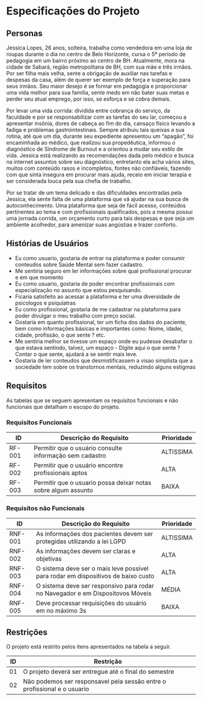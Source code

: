 # Especificações do Projeto
## Personas

Jessica Lopes, 26 anos, solteira, trabalha como vendedora em uma loja de roupas durante o dia no centro de Belo Horizonte, cursa o 5º período de pedagogia em um bairro próximo ao centro de BH. Atualmente, mora na cidade de Sabará, região metropolitana de BH, com sua mãe e três irmãos. Por ser filha mais velha, sente a obrigação de auxiliar nas tarefas e despesas da casa, além de querer ser exemplo de força e superação para seus irmãos. Seu maior desejo é se formar em pedagogia e proporcionar uma vida melhor para sua família, sente medo em não bater suas metas e perder seu atual emprego, por isso, se esforça e se cobra demais. 

Por levar uma vida corrida: dividida entre cobrança do serviço, da faculdade e por se responsabilizar com as tarefas do seu lar, começou a apresentar insônia, dores de cabeça ao fim do dia, cansaço físico levando a fadiga e problemas gastrointestinais. Sempre atribuiu tais queixas a sua rotina, até que um dia, durante seu expediente apresentou um “apagão”, foi encaminhada ao médico, que realizou sua propedêutica, informou o diagnóstico de Síndrome de Burnout e a orientou a mudar seu estilo de vida. Jessica está realizando as recomendações dada pelo médico e busca na internet assuntos sobre seu diagnóstico, entretanto ela acha vários sites, muitos com conteúdo rasos e incompletos, fontes não confiáveis, fazendo com que sinta insegura em procurar mais ajuda, receio em iniciar terapia e ser considerada louca pela sua chefia de trabalho. 

Por se tratar de um tema delicado e das dificuldades encontradas pela Jessica, ela sente falta de uma plataforma que vá ajudar na sua busca de autoconhecimento. Uma plataforma que seja de fácil acesso, conteúdos pertinentes ao tema e com profissionais qualificados, pois a mesma possui uma jornada corrida, um orçamento curto para tais despesas e que seja um ambiente acolhedor, para amenizar suas angústias e trazer conforto.


## Histórias de Usuários

- Eu como usuario, gostaria de entrar na plataforma e poder consumir conteudos sobre Saúde Mental sem fazer cadastro.
- Me sentiria seguro em ler informações sobre qual profissional procurar e em que momento
- Eu como usuario, gostaria de poder encontrar profissionais com especialização no assunto que estou pesquisando.
- Ficaria satisfeito ao acessar a plataforma e ter uma diversidade de psicologos e psiquiatras
- Eu como profissional, gostaria de me cadastrar na plataforma para poder divulgar o meu trabalho com preço social.
- Gostaria em quanto profissional, ter um ficha dos dados do paciente, bem como informações básicas e importantes como: Nome, idadei, cidade, profissão, o que sente ? etc.
- Me sentiria melhor se tivesse um espaço onde eu pudesse desabafar o que estava sentindo, talvez, um espaço - Digite aqui o que sente ? Contar o que sente, ajudará a se sentir mais leve.
- Gostaria de ler conteudos que desmistificassem a visao simplista que a sociedade tem sobre os transtornos mentais, reduzindo alguns estigmas

## Requisitos

As tabelas que se seguem apresentam os requisitos funcionais e não funcionais que detalham o escopo do projeto.

### Requisitos Funcionais

|ID    | Descrição do Requisito  | Prioridade |
|------|-----------------------------------------|----|
|RF-001| Permitir que o usuário consulte informação sem cadastro | ALTISSIMA |
|RF-002| Permitir que o usuário encontre profissionais aptos   | ALTA |
|RF-003| Permitir que o usuario possa deixar notas sobre algum assunto    | BAIXA |

### Requisitos não Funcionais

|ID     | Descrição do Requisito  |Prioridade |
|-------|-------------------------|----|
|RNF-001| As informações dos pacientes devem ser protegidas utilizando a lei LGPD | ALTISSIMA | 
|RNF-002| As informações devem ser claras e objetivas |  ALTA | 
|RNF-003| O sistema deve ser o mais leve possivel para rodar em dispositivos  de baixo custo | ALTA | 
|RNF-004| O sistema deve ser responsivo para rodar no Navegador e em Dispositovos Móveis | MÉDIA | 
|RNF-005| Deve processar requisições do usuário em no máximo 3s |  BAIXA | 


## Restrições

O projeto está restrito pelos itens apresentados na tabela a seguir.

|ID| Restrição                                             |
|--|-------------------------------------------------------|
|01| O projeto deverá ser entregue até o final do semestre |
|02| Não podemos ser responsavel pela sessão entre o profissional e o usuario |